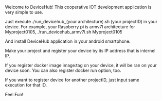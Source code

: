 Welcome to DeviceHub!
This cooperative IOT development application is very simple to use.

Just execute ./run_devicehub_(your architecture).sh (your projectID) in your device.
For example, your Raspberry pi is armv7l architecture for Myproject0105,
./run_devicehub_armv7l.sh Myproject0105

And install DeviceHub application in your android smartphone.

Make your project and register your device by its IP address that is internel IP.

If you register docker image image:tag on your device, it will be ran on your device soon.
You can also register docker run option, too.

If you want to register device for another projectID, just input same execution for that ID.

Feel Fun!
